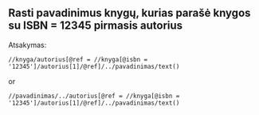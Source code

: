 ## Rasti pavadinimus knygų, kurias parašė knygos su ISBN = 12345 pirmasis autorius

Atsakymas:
```xpath
//knyga/autorius[@ref = //knyga[@isbn = '12345']/autorius[1]/@ref]/../pavadinimas/text()
```
or
```xpath
//pavadinimas/../autorius[@ref = //knyga[@isbn = '12345']/autorius[1]/@ref]/../pavadinimas/text()
```